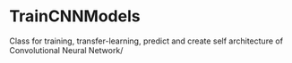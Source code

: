 # TrainCNNModels
Class for training, transfer-learning, predict and create self architecture of Convolutional Neural Network/
